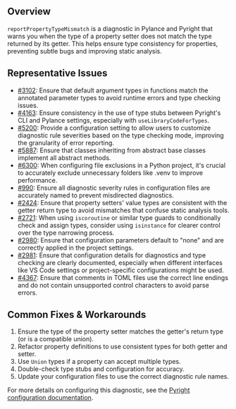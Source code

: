 ## Overview

`reportPropertyTypeMismatch` is a diagnostic in Pylance and Pyright that warns you when the type of a property setter does not match the type returned by its getter. This helps ensure type consistency for properties, preventing subtle bugs and improving static analysis.

## Representative Issues

-   [#3102](https://github.com/microsoft/pylance-release/issues/3102): Ensure that default argument types in functions match the annotated parameter types to avoid runtime errors and type checking issues.
-   [#4163](https://github.com/microsoft/pylance-release/issues/4163): Ensure consistency in the use of type stubs between Pyright's CLI and Pylance settings, especially with `useLibraryCodeForTypes`.
-   [#5200](https://github.com/microsoft/pylance-release/issues/5200): Provide a configuration setting to allow users to customize diagnostic rule severities based on the type checking mode, improving the granularity of error reporting.
-   [#5887](https://github.com/microsoft/pylance-release/issues/5887): Ensure that classes inheriting from abstract base classes implement all abstract methods.
-   [#6300](https://github.com/microsoft/pylance-release/issues/6300): When configuring file exclusions in a Python project, it's crucial to accurately exclude unnecessary folders like .venv to improve performance.
-   [#990](https://github.com/microsoft/pylance-release/issues/990): Ensure all diagnostic severity rules in configuration files are accurately named to prevent misdirected diagnostics.
-   [#2424](https://github.com/microsoft/pyright/issues/2424): Ensure that property setters' value types are consistent with the getter return type to avoid mismatches that confuse static analysis tools.
-   [#2721](https://github.com/microsoft/pyright/issues/2721): When using `iscoroutine` or similar type guards to conditionally check and assign types, consider using `isinstance` for clearer control over the type narrowing process.
-   [#2980](https://github.com/microsoft/pyright/issues/2980): Ensure that configuration parameters default to "none" and are correctly applied in the project settings.
-   [#2981](https://github.com/microsoft/pyright/issues/2981): Ensure that configuration details for diagnostics and type checking are clearly documented, especially when different interfaces like VS Code settings or project-specific configurations might be used.
-   [#4367](https://github.com/microsoft/pyright/issues/4367): Ensure that comments in TOML files use the correct line endings and do not contain unsupported control characters to avoid parse errors.

## Common Fixes & Workarounds

1. Ensure the type of the property setter matches the getter's return type (or is a compatible union).
2. Refactor property definitions to use consistent types for both getter and setter.
3. Use `Union` types if a property can accept multiple types.
4. Double-check type stubs and configuration for accuracy.
5. Update your configuration files to use the correct diagnostic rule names.

For more details on configuring this diagnostic, see the [Pyright configuration documentation](https://github.com/microsoft/pyright/blob/main/docs/configuration.md#reportPropertyTypeMismatch).
